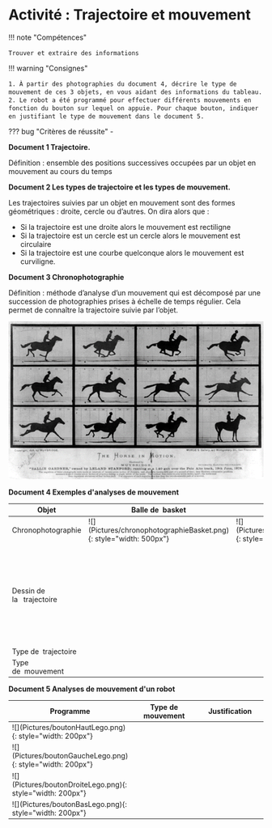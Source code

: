 # Activité : Trajectoire et mouvement

!!! note "Compétences"

    Trouver et extraire des informations 

!!! warning "Consignes"

    1. À partir des photographies du document 4, décrire le type de mouvement de ces 3 objets, en vous aidant des informations du tableau.
    2. Le robot a été programmé pour effectuer différents mouvements en fonction du bouton sur lequel on appuie. Pour chaque bouton, indiquer en justifiant le type de mouvement dans le document 5.
    
??? bug "Critères de réussite"
    - 


**Document 1 Trajectoire.**

Définition : ensemble des positions successives occupées par un objet en mouvement au cours du temps



**Document 2 Les types de trajectoire et les types de mouvement.**

Les trajectoires suivies par un objet en mouvement sont des formes géométriques : droite, cercle ou d’autres.
On dira alors que :

- Si la trajectoire est une droite alors le mouvement est rectiligne
- Si la trajectoire est un cercle est un cercle alors le mouvement est circulaire
- Si la trajectoire est une courbe quelconque alors le mouvement est curviligne.


**Document 3 Chronophotographie**

Définition : méthode d’analyse d’un mouvement qui est décomposé par une succession de photographies prises à échelle de temps régulier. Cela permet de connaître la trajectoire suivie par l’objet. 

![](Pictures/chronophotographieCheval.png)


**Document 4 Exemples d'analyses de mouvement**




<table markdown>

<thead>
<tr>
<th>Objet</th>
<th>Balle de&nbsp;&nbsp;basket</th>
<th>Nacelle d'une grande roue</th>
<th>Oiseau en vol</th>
</tr>
</thead>
<tbody markdown>
<tr markdown>
<td markdown>Chronophotographie</td>
<td markdown>![](Pictures/chronophotographieBasket.png){: style="width: 500px"}</td>
<td markdown>![](Pictures/chronophotographieGrandeRoue.png){: style="width: 500px"}</td>
<td markdown>![](Pictures/chronophotographieOiseau.png){: style="width: 500px"}</td>

</tr>
  <tr style="height: 200px">
    <td>Dessin de la&nbsp;&nbsp;&nbsp;trajectoire</td>
    <td></td>
    <td></td>
    <td></td>

  </tr>
  <tr>
    <td>Type de&nbsp;&nbsp;trajectoire</td>
    <td></td>
    <td></td>
    <td></td>

  </tr>
  <tr>
    <td>Type de&nbsp;&nbsp;mouvement</td>
    <td></td>
    <td></td>
    <td></td>

  </tr>
</tbody>
</table>

**Document 5 Analyses de mouvement d'un robot**

<table markdown>
<colgroup>
<col style="width: 200px">
<col style="width: 400px">
<col style="width: 400px">
</colgroup>
<thead>
<tr>
<th>Programme</th>
<th>Type de mouvement</th>
<th>Justification</th>
</tr>
</thead>
<tbody markdown>
<tr markdown>
<td markdown>![](Pictures/boutonHautLego.png){: style="width: 200px"}</td>
<td></td>
<td></td>
</tr>
<tr markdown>
<td markdown>![](Pictures/boutonGaucheLego.png){: style="width: 200px"}</td>
<td></td>
<td></td>
</tr>
<tr markdown>
<td markdown>![](Pictures/boutonDroiteLego.png){: style="width: 200px"}</td>
<td></td>
<td></td>
</tr>
<tr markdown>
<td markdown>![](Pictures/boutonBasLego.png){: style="width: 200px"}</td>
<td></td>
<td></td>
</tr>
</tbody>
</table>

